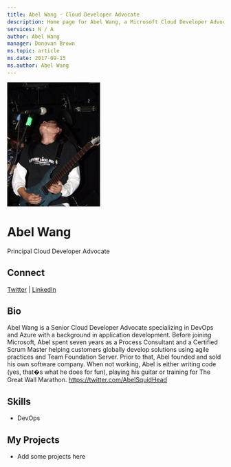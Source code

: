 ```yaml
---
title: Abel Wang - Cloud Developer Advocate
description: Home page for Abel Wang, a Microsoft Cloud Developer Advocate
services: N / A
author: Abel Wang
manager: Donovan Brown
ms.topic: article
ms.date: 2017-09-15
ms.author: Abel Wang
---
```


![Image of Abel Wang](media/profiles/abel-wang.png)

# Abel Wang

Principal Cloud Developer Advocate

## Connect
[Twitter](https://twitter.com/AbelSquidHead) | [LinkedIn](https://www.linkedin.com/in/abel-wang-9a37694/)

## Bio

Abel Wang is a Senior Cloud Developer Advocate specializing in DevOps and Azure with a background in application development.  Before joining Microsoft, Abel spent seven years as a Process Consultant and a Certified Scrum Master helping customers globally develop solutions using agile practices and Team Foundation Server.  Prior to that, Abel founded and sold his own software company.  When not working, Abel is either writing code (yes, that�s what he does for fun), playing his guitar or training for The Great Wall Marathon.  https://twitter.com/AbelSquidHead

## Skills

* DevOps


## My Projects

* Add some projects here

